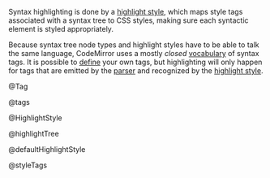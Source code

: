 Syntax highlighting is done by a [highlight
style](#highlight.highlightStyle), which maps style tags associated
with a syntax tree to CSS styles, making sure each syntactic element
is styled appropriately.

Because syntax tree node types and highlight styles have to be able to
talk the same language, CodeMirror uses a mostly _closed_
[vocabulary](#highlight.tags) of syntax tags. It is possible to
[define](#highlight.Tag^define) your own tags, but highlighting will
only happen for tags that are emitted by the
[parser](#language.Language) and recognized by the [highlight
style](#highlight.highlightStyle).

@Tag

@tags

@HighlightStyle

@highlightTree

@defaultHighlightStyle

@styleTags

